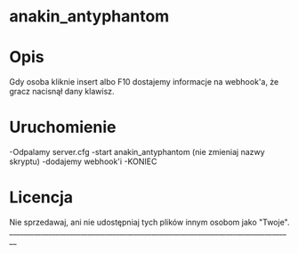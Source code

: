 # anakin_antyphantom

# Opis 
Gdy osoba kliknie insert albo F10 dostajemy informacje na webhook'a, że gracz nacisnął dany klawisz.

# Uruchomienie
-Odpalamy server.cfg
-start anakin_antyphantom (nie zmieniaj nazwy skryptu)
-dodajemy webhook'i
-KONIEC


# Licencja 
<p></p>
Nie sprzedawaj, ani nie udostępniaj tych plików innym osobom jako "Twoje".
________________________________________________________________________________